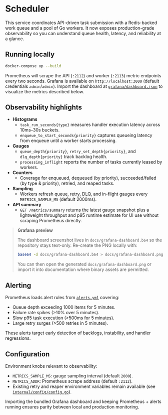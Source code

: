 # Scheduler

This service coordinates API-driven task submission with a Redis-backed work queue and a pool of Go workers. It now exposes production-grade observability so you can understand queue health, latency, and reliability at a glance.

## Running locally

```bash
docker-compose up --build
```

Prometheus will scrape the API (`:2112`) and worker (`:2113`) metric endpoints every two seconds. Grafana is available on `http://localhost:3000` (default credentials `admin`/`admin`). Import the dashboard at [`grafana/dashboard.json`](grafana/dashboard.json) to visualize the metrics described below.

## Observability highlights

- **Histograms**
  - `task_run_seconds{type}` measures handler execution latency across 10ms–30s buckets.
  - `enqueue_to_start_seconds{priority}` captures queueing latency from enqueue until a worker starts processing.
- **Gauges**
  - `queue_depth{priority}`, `retry_set_depth{priority}`, and `dlq_depth{priority}` track backlog health.
  - `processing_inflight` reports the number of tasks currently leased by workers.
- **Counters**
  - Coverage for enqueued, dequeued (by priority), succeeded/failed (by type & priority), retried, and reaped tasks.
- **Sampling**
  - Workers refresh queue, retry, DLQ, and in-flight gauges every `METRICS_SAMPLE_MS` (default 2000ms).
- **API summary**
  - `GET /metrics/summary` returns the latest gauge snapshot plus a lightweight throughput and p95 runtime estimate for UI use without scraping Prometheus directly.


> **Grafana preview**
>
> The dashboard screenshot lives in `docs/grafana-dashboard.b64` so the repository stays text-only. Re-create the PNG locally with:
>
> ```bash
> base64 -d docs/grafana-dashboard.b64 > docs/grafana-dashboard.png
> ```
>
> You can then open the generated `docs/grafana-dashboard.png` or import it into documentation where binary assets are permitted.

## Alerting

Prometheus loads alert rules from [`alerts.yml`](alerts.yml) covering:

- Queue depth exceeding 1000 items for 5 minutes.
- Failure rate spikes (>10% over 5 minutes).
- Slow p95 task execution (>500ms for 5 minutes).
- Large retry surges (>500 retries in 5 minutes).

These alerts target early detection of backlogs, instability, and handler regressions.

## Configuration

Environment knobs relevant to observability:

- `METRICS_SAMPLE_MS`: gauge sampling interval (default `2000`).
- `METRICS_ADDR`: Prometheus scrape address (default `:2112`).
- Existing retry and reaper environment variables remain available (see [`internal/config/config.go`](internal/config/config.go)).

Importing the bundled Grafana dashboard and keeping Prometheus + alerts running ensures parity between local and production monitoring.
